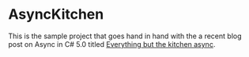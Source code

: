 AsyncKitchen
============

This is the sample project that goes hand in hand with the a recent blog post on Async in C# 5.0 titled [Everything but the kitchen async](http://blog.chrisfraser.co.za/everything-but-the-kitchen-async/).
